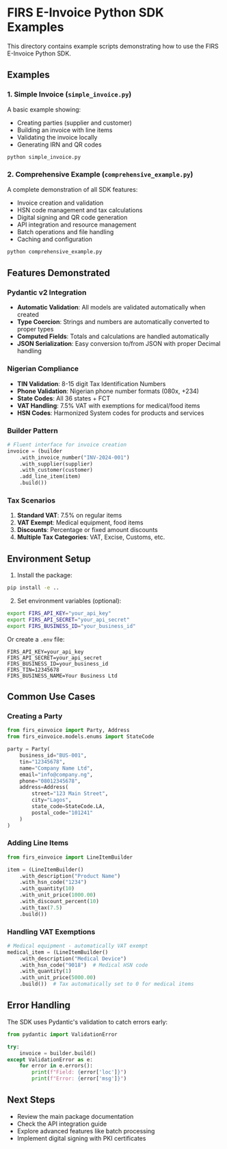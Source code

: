 # FIRS E-Invoice Python SDK Examples

This directory contains example scripts demonstrating how to use the FIRS E-Invoice Python SDK.

## Examples

### 1. Simple Invoice (`simple_invoice.py`)

A basic example showing:
- Creating parties (supplier and customer)
- Building an invoice with line items
- Validating the invoice locally
- Generating IRN and QR codes

```bash
python simple_invoice.py
```

### 2. Comprehensive Example (`comprehensive_example.py`)

A complete demonstration of all SDK features:
- Invoice creation and validation
- HSN code management and tax calculations
- Digital signing and QR code generation
- API integration and resource management
- Batch operations and file handling
- Caching and configuration

```bash
python comprehensive_example.py
```

## Features Demonstrated

### Pydantic v2 Integration
- **Automatic Validation**: All models are validated automatically when created
- **Type Coercion**: Strings and numbers are automatically converted to proper types
- **Computed Fields**: Totals and calculations are handled automatically
- **JSON Serialization**: Easy conversion to/from JSON with proper Decimal handling

### Nigerian Compliance
- **TIN Validation**: 8-15 digit Tax Identification Numbers
- **Phone Validation**: Nigerian phone number formats (080x, +234)
- **State Codes**: All 36 states + FCT
- **VAT Handling**: 7.5% VAT with exemptions for medical/food items
- **HSN Codes**: Harmonized System codes for products and services

### Builder Pattern
```python
# Fluent interface for invoice creation
invoice = (builder
    .with_invoice_number("INV-2024-001")
    .with_supplier(supplier)
    .with_customer(customer)
    .add_line_item(item)
    .build())
```

### Tax Scenarios
1. **Standard VAT**: 7.5% on regular items
2. **VAT Exempt**: Medical equipment, food items
3. **Discounts**: Percentage or fixed amount discounts
4. **Multiple Tax Categories**: VAT, Excise, Customs, etc.

## Environment Setup

1. Install the package:
```bash
pip install -e ..
```

2. Set environment variables (optional):
```bash
export FIRS_API_KEY="your_api_key"
export FIRS_API_SECRET="your_api_secret"
export FIRS_BUSINESS_ID="your_business_id"
```

Or create a `.env` file:
```env
FIRS_API_KEY=your_api_key
FIRS_API_SECRET=your_api_secret
FIRS_BUSINESS_ID=your_business_id
FIRS_TIN=12345678
FIRS_BUSINESS_NAME=Your Business Ltd
```

## Common Use Cases

### Creating a Party
```python
from firs_einvoice import Party, Address
from firs_einvoice.models.enums import StateCode

party = Party(
    business_id="BUS-001",
    tin="12345678",
    name="Company Name Ltd",
    email="info@company.ng",
    phone="08012345678",
    address=Address(
        street="123 Main Street",
        city="Lagos",
        state_code=StateCode.LA,
        postal_code="101241"
    )
)
```

### Adding Line Items
```python
from firs_einvoice import LineItemBuilder

item = (LineItemBuilder()
    .with_description("Product Name")
    .with_hsn_code("1234")
    .with_quantity(10)
    .with_unit_price(1000.00)
    .with_discount_percent(10)
    .with_tax(7.5)
    .build())
```

### Handling VAT Exemptions
```python
# Medical equipment - automatically VAT exempt
medical_item = (LineItemBuilder()
    .with_description("Medical Device")
    .with_hsn_code("9018")  # Medical HSN code
    .with_quantity(1)
    .with_unit_price(5000.00)
    .build())  # Tax automatically set to 0 for medical items
```

## Error Handling

The SDK uses Pydantic's validation to catch errors early:

```python
from pydantic import ValidationError

try:
    invoice = builder.build()
except ValidationError as e:
    for error in e.errors():
        print(f"Field: {error['loc']}")
        print(f"Error: {error['msg']}")
```

## Next Steps

- Review the main package documentation
- Check the API integration guide
- Explore advanced features like batch processing
- Implement digital signing with PKI certificates